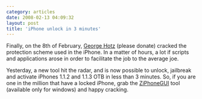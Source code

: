 ```yaml
---
category: articles
date: 2008-02-13 04:09:32
layout: post
title: 'iPhone unlock in 3 minutes'
---
```


<p>Finally, on the 8th of February, <a href="http://iphonejtag.blogspot.com/">George Hotz</a> (please donate) cracked the protection scheme used in the iPhone. In a matter of hours, a lot if scripts and applications arose in order to facilitate the job to the average joe. </p>

<p>Yesterday, a new tool hit the radar, and is now possible to unlock, jailbreak and activate iPhones 1.1.2 and 1.1.3 OTB in less than 3 minutes. So, if you are one in the million that have a locked iPhone, grab the <a href="http://home.no/geezuzz/ZiPhoneGUI.exe">ZiPhoneGUI</a> tool (available only for windows) and happy cracking.</p>

